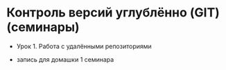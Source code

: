 # Контроль версий углублённо (GIT) (семинары)
* Урок 1. Работа с удалёнными репозиториями
- запись для домашки 1 семинара